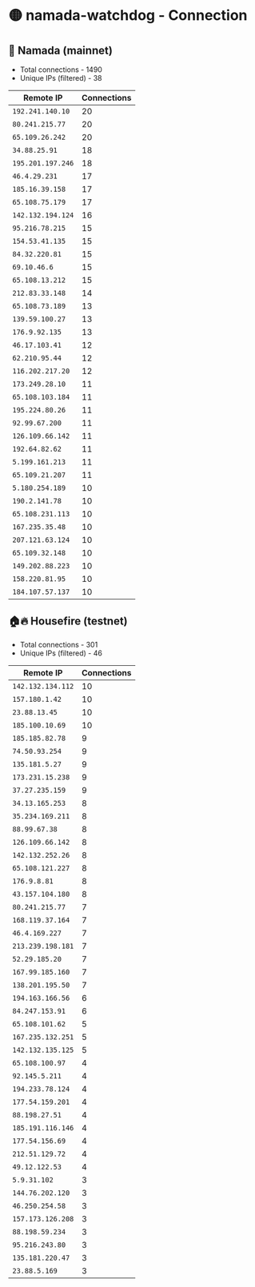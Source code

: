# 🟡 namada-watchdog - Connection

## 🚀 Namada (mainnet)
- Total connections - 1490
- Unique IPs (filtered) - 38

| Remote IP | Connections |
|-----------|-------------|
| `192.241.140.10` | 20 |
| `80.241.215.77` | 20 |
| `65.109.26.242` | 20 |
| `34.88.25.91` | 18 |
| `195.201.197.246` | 18 |
| `46.4.29.231` | 17 |
| `185.16.39.158` | 17 |
| `65.108.75.179` | 17 |
| `142.132.194.124` | 16 |
| `95.216.78.215` | 15 |
| `154.53.41.135` | 15 |
| `84.32.220.81` | 15 |
| `69.10.46.6` | 15 |
| `65.108.13.212` | 15 |
| `212.83.33.148` | 14 |
| `65.108.73.189` | 13 |
| `139.59.100.27` | 13 |
| `176.9.92.135` | 13 |
| `46.17.103.41` | 12 |
| `62.210.95.44` | 12 |
| `116.202.217.20` | 12 |
| `173.249.28.10` | 11 |
| `65.108.103.184` | 11 |
| `195.224.80.26` | 11 |
| `92.99.67.200` | 11 |
| `126.109.66.142` | 11 |
| `192.64.82.62` | 11 |
| `5.199.161.213` | 11 |
| `65.109.21.207` | 11 |
| `5.180.254.189` | 10 |
| `190.2.141.78` | 10 |
| `65.108.231.113` | 10 |
| `167.235.35.48` | 10 |
| `207.121.63.124` | 10 |
| `65.109.32.148` | 10 |
| `149.202.88.223` | 10 |
| `158.220.81.95` | 10 |
| `184.107.57.137` | 10 |

## 🏠🔥 Housefire (testnet)

- Total connections - 301
- Unique IPs (filtered) - 46

| Remote IP | Connections |
|-----------|-------------|
| `142.132.134.112` | 10 |
| `157.180.1.42` | 10 |
| `23.88.13.45` | 10 |
| `185.100.10.69` | 10 |
| `185.185.82.78` | 9 |
| `74.50.93.254` | 9 |
| `135.181.5.27` | 9 |
| `173.231.15.238` | 9 |
| `37.27.235.159` | 9 |
| `34.13.165.253` | 8 |
| `35.234.169.211` | 8 |
| `88.99.67.38` | 8 |
| `126.109.66.142` | 8 |
| `142.132.252.26` | 8 |
| `65.108.121.227` | 8 |
| `176.9.8.81` | 8 |
| `43.157.104.180` | 8 |
| `80.241.215.77` | 7 |
| `168.119.37.164` | 7 |
| `46.4.169.227` | 7 |
| `213.239.198.181` | 7 |
| `52.29.185.20` | 7 |
| `167.99.185.160` | 7 |
| `138.201.195.50` | 7 |
| `194.163.166.56` | 6 |
| `84.247.153.91` | 6 |
| `65.108.101.62` | 5 |
| `167.235.132.251` | 5 |
| `142.132.135.125` | 5 |
| `65.108.100.97` | 4 |
| `92.145.5.211` | 4 |
| `194.233.78.124` | 4 |
| `177.54.159.201` | 4 |
| `88.198.27.51` | 4 |
| `185.191.116.146` | 4 |
| `177.54.156.69` | 4 |
| `212.51.129.72` | 4 |
| `49.12.122.53` | 4 |
| `5.9.31.102` | 3 |
| `144.76.202.120` | 3 |
| `46.250.254.58` | 3 |
| `157.173.126.208` | 3 |
| `88.198.59.234` | 3 |
| `95.216.243.80` | 3 |
| `135.181.220.47` | 3 |
| `23.88.5.169` | 3 |

